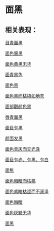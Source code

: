 # 面黑## 相关表现：[目青面黑](https://www.gmzyjc.com/search/result?wd=目青面黑)[面色黧黑](https://www.gmzyjc.com/search/result?wd=面色黧黑)[面色黄黑无华](https://www.gmzyjc.com/search/result?wd=面色黄黑无华)[面青黑色](https://www.gmzyjc.com/search/result?wd=面青黑色)[面色黑](https://www.gmzyjc.com/search/result?wd=面色黑)[面色黑而枯槁如地苍	](https://www.gmzyjc.com/search/result?wd=面色黑而枯槁如地苍	)[面部颧颜色黑](https://www.gmzyjc.com/search/result?wd=面部颧颜色黑)[唇青面黑](https://www.gmzyjc.com/search/result?wd=唇青面黑)[面目乍黑](https://www.gmzyjc.com/search/result?wd=面目乍黑)[颜面发黑](https://www.gmzyjc.com/search/result?wd=颜面发黑)[面色青灰而无光泽](https://www.gmzyjc.com/search/result?wd=面色青灰而无光泽)[面目乍赤、乍黑、乍白](https://www.gmzyjc.com/search/result?wd=面目乍赤、乍黑、乍白)[面焦](https://www.gmzyjc.com/search/result?wd=面焦)[面色晦暗而枯槁](https://www.gmzyjc.com/search/result?wd=面色晦暗而枯槁)[面色紫暗枯涩而不润泽	](https://www.gmzyjc.com/search/result?wd=面色紫暗枯涩而不润泽	)[面色晦暗](https://www.gmzyjc.com/search/result?wd=面色晦暗)[面色灰黯无华](https://www.gmzyjc.com/search/result?wd=面色灰黯无华)[面黑](https://www.gmzyjc.com/search/result?wd=面黑)